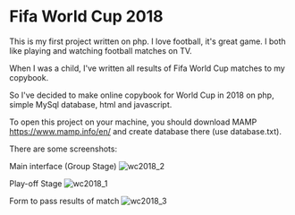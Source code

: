 # Fifa World Cup 2018

This is my first project written on php.
I love football, it's great game. I both like playing and watching football matches on TV.

When I was a child, I've written all results of Fifa World Cup matches to my copybook. 

So I've decided to make online copybook for World Cup in 2018 on php, simple MySql database, html and javascript.

To open this project on your machine, you should download MAMP https://www.mamp.info/en/ and create database there (use database.txt).

There are some screenshots:

Main interface (Group Stage)
![wc2018_2](https://user-images.githubusercontent.com/29919352/65457156-98e05000-de53-11e9-840e-6b7b3a4c1893.jpg)

Play-off Stage
![wc2018_1](https://user-images.githubusercontent.com/29919352/65457256-d8a73780-de53-11e9-960e-e4d130f4cd6e.jpg)

Form to pass results of match
![wc2018_3](https://user-images.githubusercontent.com/29919352/65457257-d8a73780-de53-11e9-8e2f-ee25f3f3a1d8.jpg)
